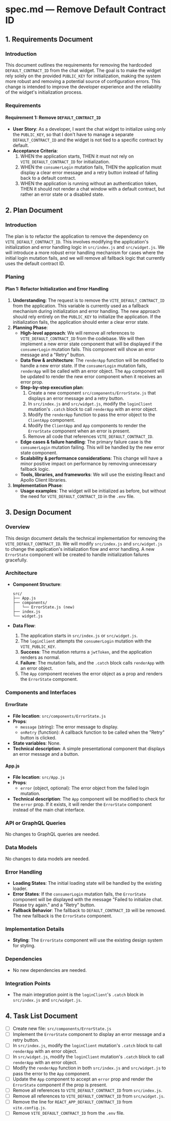 # spec.md — Remove Default Contract ID

## 1. Requirements Document

### Introduction
This document outlines the requirements for removing the hardcoded `DEFAULT_CONTRACT_ID` from the chat widget. The goal is to make the widget rely solely on the provided `PUBLIC_KEY` for initialization, making the system more robust and removing a potential source of configuration errors. This change is intended to improve the developer experience and the reliability of the widget's initialization process.

### Requirements

#### Requirement 1: Remove `DEFAULT_CONTRACT_ID`
- **User Story**: As a developer, I want the chat widget to initialize using only the `PUBLIC_KEY`, so that I don't have to manage a separate `DEFAULT_CONTRACT_ID` and the widget is not tied to a specific contract by default.
- **Acceptance Criteria**:
  1.  WHEN the application starts, THEN it must not rely on `VITE_DEFAULT_CONTRACT_ID` for initialization.
  2.  WHEN the `consumerLogin` mutation fails, THEN the application must display a clear error message and a retry button instead of falling back to a default contract.
  3.  WHEN the application is running without an authentication token, THEN it should not render a chat window with a default contract, but rather an error state or a disabled state.

## 2. Plan Document

### Introduction
The plan is to refactor the application to remove the dependency on `VITE_DEFAULT_CONTRACT_ID`. This involves modifying the application's initialization and error handling logic in `src/index.js` and `src/widget.js`. We will introduce a more robust error handling mechanism for cases where the initial login mutation fails, and we will remove all fallback logic that currently uses the default contract ID.

### Planing

#### Plan 1: Refactor Initialization and Error Handling
1.  **Understanding**: The request is to remove the `VITE_DEFAULT_CONTRACT_ID` from the application. This variable is currently used as a fallback mechanism during initialization and error handling. The new approach should rely entirely on the `PUBLIC_KEY` to initialize the application. If the initialization fails, the application should enter a clear error state.
2.  **Planning Phase**:
    -   **High-level approach**: We will remove all references to `VITE_DEFAULT_CONTRACT_ID` from the codebase. We will then implement a new error state component that will be displayed if the `consumerLogin` mutation fails. This component will show an error message and a "Retry" button.
    -   **Data flow & architecture**: The `renderApp` function will be modified to handle a new error state. If the `consumerLogin` mutation fails, `renderApp` will be called with an error object. The `App` component will be updated to render the new error component when it receives an error prop.
    -   **Step-by-step execution plan**:
        1.  Create a new component `src/components/ErrorState.js` that displays an error message and a retry button.
        2.  In `src/index.js` and `src/widget.js`, modify the `loginClient` mutation's `.catch` block to call `renderApp` with an error object.
        3.  Modify the `renderApp` function to pass the error object to the `ClientApp` component.
        4.  Modify the `ClientApp` and `App` components to render the `ErrorState` component when an error is present.
        5.  Remove all code that references `VITE_DEFAULT_CONTRACT_ID`.
    -   **Edge cases & failure handling**: The primary failure case is the `consumerLogin` mutation failing. This will be handled by the new error state component.
    -   **Scalability & performance considerations**: This change will have a minor positive impact on performance by removing unnecessary fallback logic.
    -   **Tools, libraries, and frameworks**: We will use the existing React and Apollo Client libraries.
3.  **Implementation Phase**:
    -   **Usage examples**: The widget will be initialized as before, but without the need for `VITE_DEFAULT_CONTRACT_ID` in the `.env` file.

## 3. Design Document

### Overview
This design document details the technical implementation for removing the `VITE_DEFAULT_CONTRACT_ID`. We will modify `src/index.js` and `src/widget.js` to change the application's initialization flow and error handling. A new `ErrorState` component will be created to handle initialization failures gracefully.

### Architecture
-   **Component Structure**:
    ```
    src/
    ├── App.js
    ├── components/
    │   └── ErrorState.js (new)
    ├── index.js
    └── widget.js
    ```

-   **Data Flow**:
    1.  The application starts in `src/index.js` or `src/widget.js`.
    2.  The `loginClient` attempts the `consumerLogin` mutation with the `VITE_PUBLIC_KEY`.
    3.  **Success**: The mutation returns a `jwtToken`, and the application renders as normal.
    4.  **Failure**: The mutation fails, and the `.catch` block calls `renderApp` with an error object.
    5.  The `App` component receives the error object as a prop and renders the `ErrorState` component.

### Components and Interfaces

#### **ErrorState**
-   **File location**: `src/components/ErrorState.js`
-   **Props**:
    -   `message` (string): The error message to display.
    -   `onRetry` (function): A callback function to be called when the "Retry" button is clicked.
-   **State variables**: None.
-   **Technical description**: A simple presentational component that displays an error message and a button.

#### **App.js**
-   **File location**: `src/App.js`
-   **Props**:
    -   `error` (object, optional): The error object from the failed login mutation.
-   **Technical description**: The `App` component will be modified to check for the `error` prop. If it exists, it will render the `ErrorState` component instead of the main chat interface.

### API or GraphQL Queries
No changes to GraphQL queries are needed.

### Data Models
No changes to data models are needed.

### Error Handling
-   **Loading States**: The initial loading state will be handled by the existing loader.
-   **Error States**: If the `consumerLogin` mutation fails, the `ErrorState` component will be displayed with the message "Failed to initialize chat. Please try again." and a "Retry" button.
-   **Fallback Behavior**: The fallback to `DEFAULT_CONTRACT_ID` will be removed. The new fallback is the `ErrorState` component.

### Implementation Details
-   **Styling**: The `ErrorState` component will use the existing design system for styling.

### Dependencies
-   No new dependencies are needed.

### Integration Points
-   The main integration point is the `loginClient`'s `.catch` block in `src/index.js` and `src/widget.js`.

## 4. Task List Document

- [ ] Create new file: `src/components/ErrorState.js`
- [ ] Implement the `ErrorState` component to display an error message and a retry button.
- [ ] In `src/index.js`, modify the `loginClient` mutation's `.catch` block to call `renderApp` with an error object.
- [ ] In `src/widget.js`, modify the `loginClient` mutation's `.catch` block to call `renderApp` with an error object.
- [ ] Modify the `renderApp` function in both `src/index.js` and `src/widget.js` to pass the error to the `App` component.
- [ ] Update the `App` component to accept an `error` prop and render the `ErrorState` component if the prop is present.
- [ ] Remove all references to `VITE_DEFAULT_CONTRACT_ID` from `src/index.js`.
- [ ] Remove all references to `VITE_DEFAULT_CONTRACT_ID` from `src/widget.js`.
- [ ] Remove the line for `REACT_APP_DEFAULT_CONTRACT_ID` from `vite.config.js`.
- [ ] Remove `VITE_DEFAULT_CONTRACT_ID` from the `.env` file.

